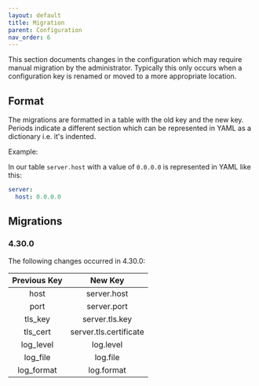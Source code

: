 ```yaml
---
layout: default
title: Migration
parent: Configuration
nav_order: 6
---
```


This section documents changes in the configuration which may require manual migration by the administrator. Typically
this only occurs when a configuration key is renamed or moved to a more appropriate location.

## Format

The migrations are formatted in a table with the old key and the new key. Periods indicate a different section which can
be represented in YAML as a dictionary i.e. it's indented.

Example:

In our table `server.host` with a value of `0.0.0.0` is represented in YAML like this:

```yaml
server:
  host: 0.0.0.0
```


## Migrations

### 4.30.0

The following changes occurred in 4.30.0:

|Previous Key|New Key               |
|:----------:|:--------------------:|
|host        |server.host           |
|port        |server.port           |
|tls_key     |server.tls.key        |
|tls_cert    |server.tls.certificate|
|log_level   |log.level             |
|log_file    |log.file              |
|log_format  |log.format            |
